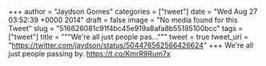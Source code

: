 
+++
author = "Jaydson Gomes"
categories = ["tweet"]
date = "Wed Aug 27 03:52:39 +0000 2014"
draft = false
image = "No media found for this Tweet"
slug = "516626081c91f4bc45e919a8afa8b55185100bcc"
tags = ["tweet"]
title = """We're all just people pas..."""
tweet = true
tweet_url = "https://twitter.com/jaydson/status/504476562566426624"
+++
We're all just people passing by. https://t.co/KmrR9Rum7x
